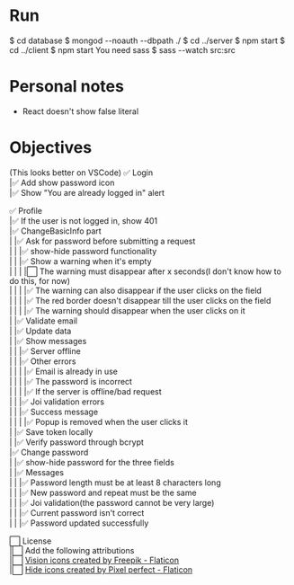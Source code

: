 # Run

$ cd database
$ mongod --noauth --dbpath ./
$ cd ../server
$ npm start
$ cd ../client
$ npm start
You need sass
$ sass --watch src:src

# Personal notes

- React doesn't show false literal

# Objectives

(This looks better on VSCode)
✅ Login  
|✅ Add show password icon  
|✅ Show "You are already logged in" alert

✅ Profile  
|✅ If the user is not logged in, show 401  
|✅ ChangeBasicInfo part  
| |✅ Ask for password before submitting a request  
| | |✅ show-hide password functionality  
| | |✅ Show a warning when it's empty  
| | | |⬜️ The warning must disappear after x seconds(I don't know how to do this, for now)  
| | | |✅ The warning can also disappear if the user clicks on the field  
| | | |✅ The red border doesn't disappear till the user clicks on the field  
| | | |✅ The warning should disappear when the user clicks on it  
| |✅ Validate email  
| |✅ Update data  
| |✅ Show messages  
| | |✅ Server offline  
| | |✅ Other errors  
| | | |✅ Email is already in use  
| | | |✅ The password is incorrect  
| | | |✅ If the server is offline/bad request  
| | |✅ Joi validation errors  
| | |✅ Success message  
| | | |✅ Popup is removed when the user clicks it  
| |✅ Save token locally  
| |✅ Verify password through bcrypt  
|✅ Change password  
| |✅ show-hide password for the three fields  
| |✅ Messages  
| | |✅ Password length must be at least 8 characters long  
| | |✅ New password and repeat must be the same  
| | |✅ Joi validation(the password cannot be very large)  
| | |✅ Current password isn't correct  
| | |✅ Password updated successfully  

⬜️ License  
|⬜️ Add the following attributions  
|⬜️ <a href="https://www.flaticon.com/free-icons/vision" title="vision icons">Vision icons created by Freepik - Flaticon</a>  
|⬜️ <a href="https://www.flaticon.com/free-icons/hide" title="hide icons">Hide icons created by Pixel perfect - Flaticon</a>
